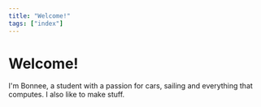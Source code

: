 ```yaml
---
title: "Welcome!"
tags: ["index"]
---
```


# Welcome!

I'm Bonnee, a student with a passion for cars, sailing and everything that computes. I also like to make stuff.
